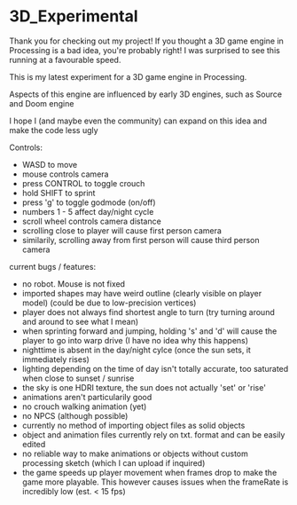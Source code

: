 # 3D_Experimental
Thank you for checking out my project! If you thought a 3D game engine in Processing is a 
bad idea, you're probably right! I was surprised to see this running at a favourable speed.

This is my latest experiment for a 3D game engine in Processing.

Aspects of this engine are influenced by early 3D engines, such as Source and Doom engine

I hope I (and maybe even the community) can expand on this idea and make the code less ugly

Controls:

- WASD to move
- mouse controls camera
- press CONTROL to toggle crouch
- hold SHIFT to sprint
- press 'g' to toggle godmode (on/off)
- numbers 1 - 5 affect day/night cycle
- scroll wheel controls camera distance
- scrolling close to player will cause first person camera
- similarily, scrolling away from first person will cause third person camera

current bugs / features:

- no robot. Mouse is not fixed
- imported shapes may have weird outline (clearly visible on player model) (could be due to low-precision vertices)
- player does not always find shortest angle to turn (try turning around and around to see what I mean)
- when sprinting forward and jumping, holding 's' and 'd' will cause the player to go into warp drive
(I have no idea why this happens)
- nighttime is absent in the day/night cylce (once the sun sets, it immediately rises)
- lighting depending on the time of day isn't totally accurate, too saturated when close to sunset / sunrise
- the sky is one HDRI texture, the sun does not actually 'set' or 'rise'
- animations aren't particularily good
- no crouch walking animation (yet)
- no NPCS (although possible)
- currently no method of importing object files as solid objects
- object and animation files currently rely on txt. format and can be easily edited
- no reliable way to make animations or objects without custom processing sketch (which I can upload if inquired)
- the game speeds up player movement when frames drop to make the game more playable. This however causes
issues when the frameRate is incredibly low (est. < 15 fps)
